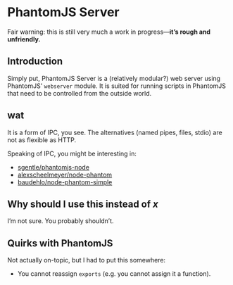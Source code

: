 PhantomJS Server
================

Fair warning: this is still very much a work in progress&mdash;**it&rsquo;s rough and unfriendly.**

Introduction
------------

Simply put, PhantomJS Server is a (relatively modular?) web server using PhantomJS' `webserver` module. It is suited for running scripts in PhantomJS that need to be controlled from the outside world.

wat
---

It is a form of IPC, you see. The alternatives (named pipes, files, stdio) are not as flexible as HTTP.

Speaking of IPC, you might be interesting in:

- [sgentle/phantomjs-node](https://github.com/sgentle/phantomjs-node)
- [alexscheelmeyer/node-phantom](https://github.com/alexscheelmeyer/node-phantom)
- [baudehlo/node-phantom-simple](https://github.com/baudehlo/node-phantom-simple)

Why should I use this instead of *x*
------------------------------------

I&rsquo;m not sure. You probably shouldn&rsquo;t.

Quirks with PhantomJS
---------------------

Not actually on-topic, but I had to put this somewhere:

- You cannot reassign `exports` (e.g. you cannot assign it a function).
